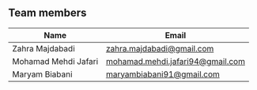 ## Team members

Name                 | Email
---------------------|-----------------
Zahra Majdabadi      | zahra.majdabadi@gmail.com
Mohamad Mehdi Jafari | mohamad.mehdi.jafari94@gmail.com
Maryam Biabani			 | maryambiabani91@gmail.com
